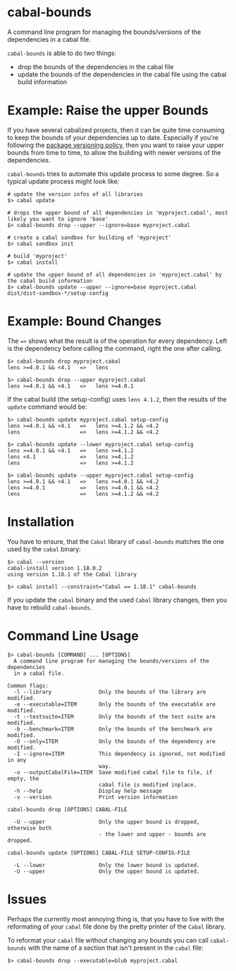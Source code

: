 cabal-bounds
============

A command line program for managing the bounds/versions of the dependencies in a cabal file.

`cabal-bounds` is able to do two things:
* drop the bounds of the dependencies in the cabal file
* update the bounds of the dependencies in the cabal file using the cabal build information

Example: Raise the upper Bounds
===============================

If you have several cabalized projects, then it can be quite time consuming to keep the
bounds of your dependencies up to date. Especially if you're following the [package versioning policy](<http://www.haskell.org/haskellwiki/Package_versioning_policy>),
then you want to raise your upper bounds from time to time, to allow the building with newer
versions of the dependencies.

`cabal-bounds` tries to automate this update process to some degree. So a typical update process might look like:

    # update the version infos of all libraries
    $> cabal update

    # drops the upper bound of all dependencies in 'myproject.cabal', most likely you want to ignore 'base'
    $> cabal-bounds drop --upper --ignore=base myproject.cabal

    # create a cabal sandbox for building of 'myproject'
    $> cabal sandbox init
      
    # build 'myproject'
    $> cabal install

    # update the upper bound of all dependencies in 'myproject.cabal' by the cabal build information
    $> cabal-bounds update --upper --ignore=base myproject.cabal dist/dist-sandbox-*/setup-config 

Example: Bound Changes
======================

The `=>` shows what the result is of the operation for every dependency. Left is the dependency before
calling the command, right the one after calling.

    $> cabal-bounds drop myproject.cabal
    lens >=4.0.1 && <4.1   =>   lens

    $> cabal-bounds drop --upper myproject.cabal
    lens >=4.0.1 && <4.1   =>   lens >=4.0.1

If the cabal build (the setup-config) uses `lens 4.1.2`, then the results of the `update` command would be:

    $> cabal-bounds update myproject.cabal setup-config
    lens >=4.0.1 && <4.1   =>   lens >=4.1.2 && <4.2
    lens                   =>   lens >=4.1.2 && <4.2

    $> cabal-bounds update --lower myproject.cabal setup-config
    lens >=4.0.1 && <4.1   =>   lens >=4.1.2
    lens <4.1              =>   lens >=4.1.2
    lens                   =>   lens >=4.1.2

    $> cabal-bounds update --upper myproject.cabal setup-config
    lens >=4.0.1 && <4.1   =>   lens >=4.0.1 && <4.2
    lens >=4.0.1           =>   lens >=4.0.1 && <4.2
    lens                   =>   lens >=4.1.2 && <4.2

Installation
============

You have to ensure, that the `Cabal` library of `cabal-bounds` matches the one used by the `cabal` binary:

    $> cabal --version
    cabal-install version 1.18.0.2
    using version 1.18.1 of the Cabal library 

    $> cabal install --constraint="Cabal == 1.18.1" cabal-bounds

If you update the `cabal` binary and the used `Cabal` library changes, then you have to rebuild `cabal-bounds`.

Command Line Usage
==================

    $> cabal-bounds [COMMAND] ... [OPTIONS]
      A command line program for managing the bounds/versions of the dependencies
      in a cabal file.
    
    Common flags:
      -l --library               Only the bounds of the library are modified.
      -e --executable=ITEM       Only the bounds of the executable are modified.
      -t --testsuite=ITEM        Only the bounds of the test suite are modified.
      -b --benchmark=ITEM        Only the bounds of the benchmark are modified.
      -O --only=ITEM             Only the bounds of the dependency are modified.
      -I --ignore=ITEM           This dependency is ignored, not modified in any
                                 way.
      -o --outputCabalFile=ITEM  Save modified cabal file to file, if empty, the
                                 cabal file is modified inplace.
      -h --help                  Display help message
      -v --version               Print version information
    
    cabal-bounds drop [OPTIONS] CABAL-FILE
    
      -U --upper                 Only the upper bound is dropped, otherwise both
                                 - the lower and upper - bounds are dropped.
    
    cabal-bounds update [OPTIONS] CABAL-FILE SETUP-CONFIG-FILE
    
      -L --lower                 Only the lower bound is updated.
      -U --upper                 Only the upper bound is updated.

Issues
======

Perhaps the currently most annoying thing is, that you have to live with the reformating of your
`cabal` file done by the pretty printer of the `Cabal` library.

To reformat your `cabal` file without changing any bounds you can call `cabal-bounds` with the name of
a section that isn't present in the `cabal` file:

    $> cabal-bounds drop --executable=blub myproject.cabal
